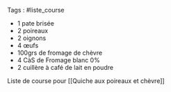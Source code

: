 Tags : #liste_course

- 1 pate brisée
- 2 poireaux
- 2 oignons
- 4 œufs
- 100grs de fromage de chèvre
- 4 CàS de Fromage blanc 0%
- 2 cuillère à café de lait en poudre

Liste de course pour [[Quiche aux poireaux et chèvre]]